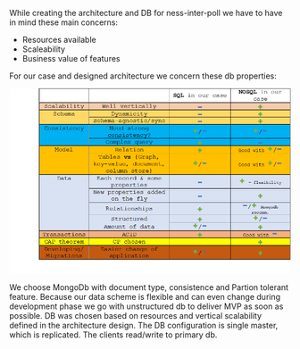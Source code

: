 While creating the architecture and DB for ness-inter-poll we have to have in mind these main concerns:
- Resources available
- Scaleability
- Business value of features

For our case and designed architecture we concern these db properties:

![Db features preview](https://github.com/michalvankodev/ness-inter-poll/blob/master/assets/DBCharacteristicEvaluation.png?raw=true)

We choose MongoDb with document type, consistence and Partion tolerant feature. Because our data scheme is flexible and can even change during development phase we go with unstructured db to deliver MVP as soon as possible. DB was chosen based on resources and vertical scalability defined in the architecture design. The DB configuration is single master, which is replicated. The clients read/write to primary db.
